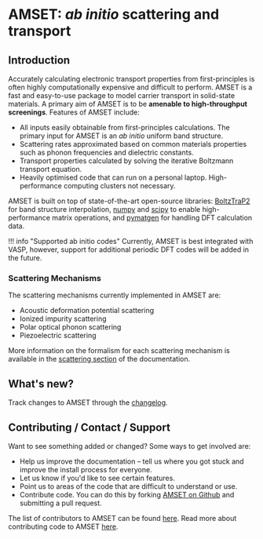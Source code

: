 # AMSET: *ab initio* scattering and transport

## Introduction

Accurately calculating electronic transport properties from first-principles
is often highly computationally expensive and difficult to perform. AMSET is a
fast and easy-to-use package to model carrier transport in solid-state materials.
A primary aim of AMSET is to be **amenable to high-throughput screenings**.
Features of AMSET include:

- All inputs easily obtainable from first-principles calculations. The
  primary input for AMSET is an *ab initio* uniform band structure.
- Scattering rates approximated based on common materials properties
  such as phonon frequencies and dielectric constants.
- Transport properties calculated by solving the iterative Boltzmann transport
  equation.
- Heavily optimised code that can run on a personal laptop. High-performance
  computing clusters not necessary.

AMSET is built on top of state-of-the-art open-source libraries:
[BoltzTraP2](http://boltztrap.org/) for band structure interpolation,
[numpy](https://www.numpy.org/) and
[scipy](https://scipy.org) to enable high-performance matrix operations, and
[pymatgen](http://pymatgen.org) for handling DFT calculation data.

!!! info "Supported ab initio codes"
    Currently, AMSET is best integrated with VASP, however,
    support for additional periodic DFT codes will be added in the future.

### Scattering Mechanisms

The scattering mechanisms currently implemented in AMSET are:

- Acoustic deformation potential scattering
- Ionized impurity scattering
- Polar optical phonon scattering
- Piezoelectric scattering

More information on the formalism for each scattering mechanism is available
in the [scattering section](scattering) of the documentation.

## What's new?

Track changes to AMSET through the [changelog](changelog).

## Contributing / Contact / Support

Want to see something added or changed? Some ways to get involved are:

- Help us improve the documentation – tell us where you got stuck and improve
  the install process for everyone.
- Let us know if you'd like to see certain features.
- Point us to areas of the code that are difficult to understand or use.
- Contribute code. You can do this by forking
  [AMSET on Github](https://github.com/hackingmaterials/amset) and submitting
  a pull request.

The list of contributors to AMSET can be found [here](contributors).
Read more about contributing code to AMSET [here](contributing).
